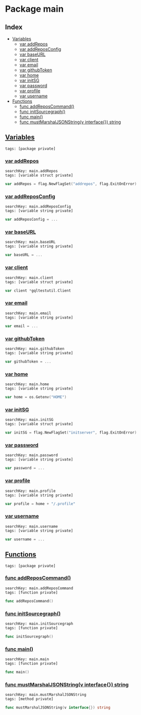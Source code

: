 # Package main

## Index

* [Variables](#var)
    * [var addRepos](#addRepos)
    * [var addReposConfig](#addReposConfig)
    * [var baseURL](#baseURL)
    * [var client](#client)
    * [var email](#email)
    * [var githubToken](#githubToken)
    * [var home](#home)
    * [var initSG](#initSG)
    * [var password](#password)
    * [var profile](#profile)
    * [var username](#username)
* [Functions](#func)
    * [func addReposCommand()](#addReposCommand)
    * [func initSourcegraph()](#initSourcegraph)
    * [func main()](#main)
    * [func mustMarshalJSONString(v interface{}) string](#mustMarshalJSONString)


## <a id="var" href="#var">Variables</a>

```
tags: [package private]
```

### <a id="addRepos" href="#addRepos">var addRepos</a>

```
searchKey: main.addRepos
tags: [variable struct private]
```

```Go
var addRepos = flag.NewFlagSet("addrepos", flag.ExitOnError)
```

### <a id="addReposConfig" href="#addReposConfig">var addReposConfig</a>

```
searchKey: main.addReposConfig
tags: [variable string private]
```

```Go
var addReposConfig = ...
```

### <a id="baseURL" href="#baseURL">var baseURL</a>

```
searchKey: main.baseURL
tags: [variable string private]
```

```Go
var baseURL = ...
```

### <a id="client" href="#client">var client</a>

```
searchKey: main.client
tags: [variable struct private]
```

```Go
var client *gqltestutil.Client
```

### <a id="email" href="#email">var email</a>

```
searchKey: main.email
tags: [variable string private]
```

```Go
var email = ...
```

### <a id="githubToken" href="#githubToken">var githubToken</a>

```
searchKey: main.githubToken
tags: [variable string private]
```

```Go
var githubToken = ...
```

### <a id="home" href="#home">var home</a>

```
searchKey: main.home
tags: [variable string private]
```

```Go
var home = os.Getenv("HOME")
```

### <a id="initSG" href="#initSG">var initSG</a>

```
searchKey: main.initSG
tags: [variable struct private]
```

```Go
var initSG = flag.NewFlagSet("initserver", flag.ExitOnError)
```

### <a id="password" href="#password">var password</a>

```
searchKey: main.password
tags: [variable string private]
```

```Go
var password = ...
```

### <a id="profile" href="#profile">var profile</a>

```
searchKey: main.profile
tags: [variable string private]
```

```Go
var profile = home + "/.profile"
```

### <a id="username" href="#username">var username</a>

```
searchKey: main.username
tags: [variable string private]
```

```Go
var username = ...
```

## <a id="func" href="#func">Functions</a>

```
tags: [package private]
```

### <a id="addReposCommand" href="#addReposCommand">func addReposCommand()</a>

```
searchKey: main.addReposCommand
tags: [function private]
```

```Go
func addReposCommand()
```

### <a id="initSourcegraph" href="#initSourcegraph">func initSourcegraph()</a>

```
searchKey: main.initSourcegraph
tags: [function private]
```

```Go
func initSourcegraph()
```

### <a id="main" href="#main">func main()</a>

```
searchKey: main.main
tags: [function private]
```

```Go
func main()
```

### <a id="mustMarshalJSONString" href="#mustMarshalJSONString">func mustMarshalJSONString(v interface{}) string</a>

```
searchKey: main.mustMarshalJSONString
tags: [method private]
```

```Go
func mustMarshalJSONString(v interface{}) string
```

